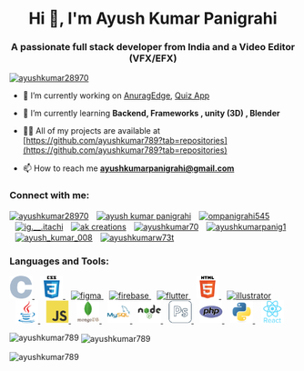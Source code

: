 <h1 align="center">Hi 👋, I'm Ayush Kumar Panigrahi</h1>
<h3 align="center">A passionate full stack developer from India and a Video Editor (VFX/EFX)</h3>

<p align="left"> <a href="https://twitter.com/ayushkumar28970" target="blank"><img src="https://img.shields.io/twitter/follow/ayushkumar28970?logo=twitter&style=for-the-badge" alt="ayushkumar28970" /></a> </p>

- 🔭 I’m currently working on [AnuragEdge](https://github.com/ayushkumar789/anuragedge), [Quiz App](https://github.com/ayushkumar789/quiz-app)

- 🌱 I’m currently learning **Backend, Frameworks , unity (3D) , Blender**

- 👨‍💻 All of my projects are available at [https://github.com/ayushkumar789?tab=repositories](https://github.com/ayushkumar789?tab=repositories)

- 📫 How to reach me **ayushkumarpanigrahi@gmail.com**

<h3 align="left">Connect with me:</h3>
<p align="left">
<a href="https://twitter.com/ayushkumar28970" target="blank"><img align="center" src="https://raw.githubusercontent.com/rahuldkjain/github-profile-readme-generator/master/src/images/icons/Social/twitter.svg" alt="ayushkumar28970" height="30" width="40" /></a>
<a href="https://linkedin.com/in/ayush kumar panigrahi" target="blank"><img align="center" src="https://raw.githubusercontent.com/rahuldkjain/github-profile-readme-generator/master/src/images/icons/Social/linked-in-alt.svg" alt="ayush kumar panigrahi" height="30" width="40" style="margin-left: 10px;" /></a>
<a href="https://fb.com/ompanigrahi545" target="blank"><img align="center" src="https://raw.githubusercontent.com/rahuldkjain/github-profile-readme-generator/master/src/images/icons/Social/facebook.svg" alt="ompanigrahi545" height="30" width="40"style="margin-left: 10px;" /></a>
<a href="https://instagram.com/ig.__.itachi" target="blank"><img align="center" src="https://raw.githubusercontent.com/rahuldkjain/github-profile-readme-generator/master/src/images/icons/Social/instagram.svg" alt="ig.__.itachi" height="30" width="40" style="margin-left: 10px;"/></a>
<a href="https://www.youtube.com/c/ak creations" target="blank"><img align="center" src="https://raw.githubusercontent.com/rahuldkjain/github-profile-readme-generator/master/src/images/icons/Social/youtube.svg" alt="ak creations" height="30" width="40"style="margin-left: 10px;" /></a>
<a href="https://www.codechef.com/users/ayushkumar70" target="blank"><img align="center" src="https://cdn.jsdelivr.net/npm/simple-icons@3.1.0/icons/codechef.svg" alt="ayushkumar70" height="30" width="40"style="margin-left: 10px;" /></a>
<a href="https://www.hackerrank.com/ayushkumarpanig1" target="blank"><img align="center" src="https://raw.githubusercontent.com/rahuldkjain/github-profile-readme-generator/master/src/images/icons/Social/hackerrank.svg" alt="ayushkumarpanig1" height="30" width="40"style="margin-left: 10px;" /></a>
<a href="https://www.leetcode.com/ayush_kumar_008" target="blank"><img align="center" src="https://raw.githubusercontent.com/rahuldkjain/github-profile-readme-generator/master/src/images/icons/Social/leet-code.svg" alt="ayush_kumar_008" height="30" width="40"style="margin-left: 10px;" /></a>
<a href="https://auth.geeksforgeeks.org/user/ayushkumarw73t" target="blank"><img align="center" src="https://raw.githubusercontent.com/rahuldkjain/github-profile-readme-generator/master/src/images/icons/Social/geeks-for-geeks.svg" alt="ayushkumarw73t" height="30" width="40" style="margin-left: 10px;"/></a>
</p>

<h3 align="left">Languages and Tools:</h3>
<p align="left"> <a href="https://www.cprogramming.com/" target="_blank" rel="noreferrer"> <img src="https://raw.githubusercontent.com/devicons/devicon/master/icons/c/c-original.svg" alt="c" width="40" height="40"/> </a> <a href="https://www.w3schools.com/css/" target="_blank" rel="noreferrer"> <img src="https://raw.githubusercontent.com/devicons/devicon/master/icons/css3/css3-original-wordmark.svg" alt="css3" width="40" height="40" style="margin-left: 10px;" /> </a> <a href="https://www.figma.com/" target="_blank" rel="noreferrer"> <img src="https://www.vectorlogo.zone/logos/figma/figma-icon.svg" alt="figma" width="40" height="40"style="margin-left: 10px;"/> </a> <a href="https://firebase.google.com/" target="_blank" rel="noreferrer"> <img src="https://www.vectorlogo.zone/logos/firebase/firebase-icon.svg" alt="firebase" width="40" height="40"style="margin-left: 10px;"/> </a> <a href="https://flutter.dev" target="_blank" rel="noreferrer"> <img src="https://www.vectorlogo.zone/logos/flutterio/flutterio-icon.svg" alt="flutter" width="40" height="40"style="margin-left: 10px;"/> </a> <a href="https://www.w3.org/html/" target="_blank" rel="noreferrer"> <img src="https://raw.githubusercontent.com/devicons/devicon/master/icons/html5/html5-original-wordmark.svg" alt="html5" width="40" height="40"style="margin-left: 10px;"/> </a> <a href="https://www.adobe.com/in/products/illustrator.html" target="_blank" rel="noreferrer"> <img src="https://www.vectorlogo.zone/logos/adobe_illustrator/adobe_illustrator-icon.svg" alt="illustrator" width="40" height="40"style="margin-left: 10px;"/> </a> <a href="https://www.java.com" target="_blank" rel="noreferrer"> <img src="https://raw.githubusercontent.com/devicons/devicon/master/icons/java/java-original.svg" alt="java" width="40" height="40"style="margin-left: 10px;"/> </a> <a href="https://developer.mozilla.org/en-US/docs/Web/JavaScript" target="_blank" rel="noreferrer"> <img src="https://raw.githubusercontent.com/devicons/devicon/master/icons/javascript/javascript-original.svg" alt="javascript" width="40" height="40"style="margin-left: 10px;"/> </a> <a href="https://www.mongodb.com/" target="_blank" rel="noreferrer"> <img src="https://raw.githubusercontent.com/devicons/devicon/master/icons/mongodb/mongodb-original-wordmark.svg" alt="mongodb" width="40" height="40"style="margin-left: 10px;"/> </a> <a href="https://www.mysql.com/" target="_blank" rel="noreferrer"> <img src="https://raw.githubusercontent.com/devicons/devicon/master/icons/mysql/mysql-original-wordmark.svg" alt="mysql" width="40" height="40"style="margin-left: 10px;"/> </a> <a href="https://nodejs.org" target="_blank" rel="noreferrer"> <img src="https://raw.githubusercontent.com/devicons/devicon/master/icons/nodejs/nodejs-original-wordmark.svg" alt="nodejs" width="40" height="40"style="margin-left: 10px;"/> </a> <a href="https://www.photoshop.com/en" target="_blank" rel="noreferrer"> <img src="https://raw.githubusercontent.com/devicons/devicon/master/icons/photoshop/photoshop-line.svg" alt="photoshop" width="40" height="40"style="margin-left: 10px;"/> </a> <a href="https://www.php.net" target="_blank" rel="noreferrer"> <img src="https://raw.githubusercontent.com/devicons/devicon/master/icons/php/php-original.svg" alt="php" width="40" height="40"style="margin-left: 10px;"/> </a> <a href="https://www.python.org" target="_blank" rel="noreferrer"> <img src="https://raw.githubusercontent.com/devicons/devicon/master/icons/python/python-original.svg" alt="python" width="40" height="40"style="margin-left: 10px;"/> </a> <a href="https://reactjs.org/" target="_blank" rel="noreferrer"> <img src="https://raw.githubusercontent.com/devicons/devicon/master/icons/react/react-original-wordmark.svg" alt="react" width="40" height="40"style="margin-left: 10px;"/> </a> </p>

<p><img align="left" src="https://github-readme-stats.vercel.app/api/top-langs?username=ayushkumar789&show_icons=true&locale=en&layout=compact" alt="ayushkumar789" /></p>

<p>&nbsp;<img align="center" src="https://github-readme-stats.vercel.app/api?username=ayushkumar789&show_icons=true&locale=en" alt="ayushkumar789" /></p>

<p><img align="center" src="https://github-readme-streak-stats.herokuapp.com/?user=ayushkumar789&" alt="ayushkumar789" /></p>
